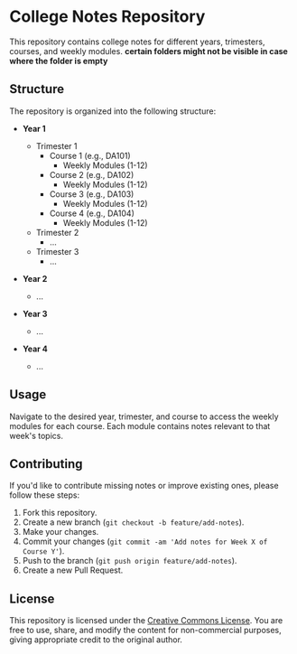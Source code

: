 # College Notes Repository

This repository contains college notes for different years, trimesters, courses, and weekly modules.
**certain folders might not be visible in case where the folder is empty**

## Structure

The repository is organized into the following structure:

- **Year 1**
  - Trimester 1
    - Course 1 (e.g., DA101)
      - Weekly Modules (1-12)
    - Course 2 (e.g., DA102)
      - Weekly Modules (1-12)
    - Course 3 (e.g., DA103)
      - Weekly Modules (1-12)
    - Course 4 (e.g., DA104)
      - Weekly Modules (1-12)
  - Trimester 2
    - ...
  - Trimester 3
    - ...
  
- **Year 2**
  - ...

- **Year 3**
  - ...

- **Year 4**
  - ...

## Usage

Navigate to the desired year, trimester, and course to access the weekly modules for each course. Each module contains notes relevant to that week's topics.

## Contributing

If you'd like to contribute missing notes or improve existing ones, please follow these steps:
1. Fork this repository.
2. Create a new branch (`git checkout -b feature/add-notes`).
3. Make your changes.
4. Commit your changes (`git commit -am 'Add notes for Week X of Course Y'`).
5. Push to the branch (`git push origin feature/add-notes`).
6. Create a new Pull Request.

## License

This repository is licensed under the [Creative Commons License](LICENSE.md). You are free to use, share, and modify the content for non-commercial purposes, giving appropriate credit to the original author.


